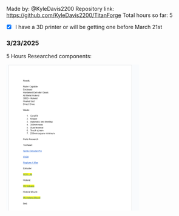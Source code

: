 Made by: @KyleDavis2200
Repository link: https://github.com/KyleDavis2200/TitanForge
Total hours so far: 5

- [x] I have a 3D printer or will be getting one before March 21st

### 3/23/2025
5 Hours
Researched components:

<img src="https://github.com/KyleDavis2200/TitanForge/blob/main/research.png" width="350">

